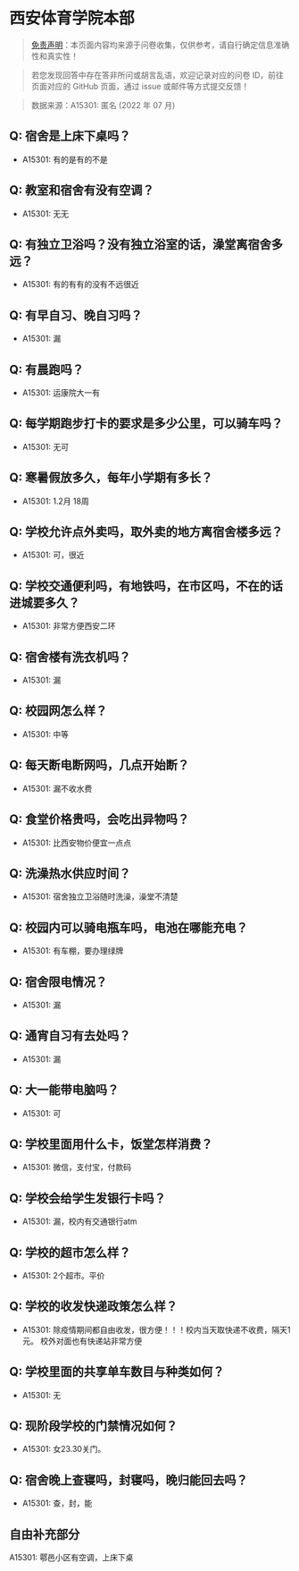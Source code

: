 # 西安体育学院本部

> [免责声明](https://colleges.chat/#_3)：本页面内容均来源于问卷收集，仅供参考，请自行确定信息准确性和真实性！

> 若您发现回答中存在答非所问或胡言乱语，欢迎记录对应的问卷 ID，前往页面对应的 GitHub 页面，通过 issue 或邮件等方式提交反馈！

> 数据来源：A15301: 匿名 (2022 年 07 月)

## Q: 宿舍是上床下桌吗？

- A15301: 有的是有的不是

## Q: 教室和宿舍有没有空调？

- A15301: 无无

## Q: 有独立卫浴吗？没有独立浴室的话，澡堂离宿舍多远？

- A15301: 有的有有的没有不远很近

## Q: 有早自习、晚自习吗？

- A15301: 漏

## Q: 有晨跑吗？

- A15301: 运康院大一有

## Q: 每学期跑步打卡的要求是多少公里，可以骑车吗？

- A15301: 无可

## Q: 寒暑假放多久，每年小学期有多长？

- A15301: 1.2月 18周

## Q: 学校允许点外卖吗，取外卖的地方离宿舍楼多远？

- A15301: 可，很近

## Q: 学校交通便利吗，有地铁吗，在市区吗，不在的话进城要多久？

- A15301: 非常方便西安二环

## Q: 宿舍楼有洗衣机吗？

- A15301: 漏

## Q: 校园网怎么样？

- A15301: 中等

## Q: 每天断电断网吗，几点开始断？

- A15301: 漏不收水费

## Q: 食堂价格贵吗，会吃出异物吗？

- A15301: 比西安物价便宜一点点

## Q: 洗澡热水供应时间？

- A15301: 宿舍独立卫浴随时洗澡，澡堂不清楚

## Q: 校园内可以骑电瓶车吗，电池在哪能充电？

- A15301: 有车棚，要办理绿牌

## Q: 宿舍限电情况？

- A15301: 漏

## Q: 通宵自习有去处吗？

- A15301: 漏

## Q: 大一能带电脑吗？

- A15301: 可

## Q: 学校里面用什么卡，饭堂怎样消费？

- A15301: 微信，支付宝，付款码

## Q: 学校会给学生发银行卡吗？

- A15301: 漏，校内有交通银行atm

## Q: 学校的超市怎么样？

- A15301: 2个超市。平价

## Q: 学校的收发快递政策怎么样？

- A15301: 除疫情期间都自由收发，很方便！！！校内当天取快递不收费，隔天1元。
校外对面也有快递站非常方便

## Q: 学校里面的共享单车数目与种类如何？

- A15301: 无

## Q: 现阶段学校的门禁情况如何？

- A15301: 女23.30关门。

## Q: 宿舍晚上查寝吗，封寝吗，晚归能回去吗？

- A15301: 查，封，能

## 自由补充部分

A15301: 鄠邑小区有空调，上床下桌